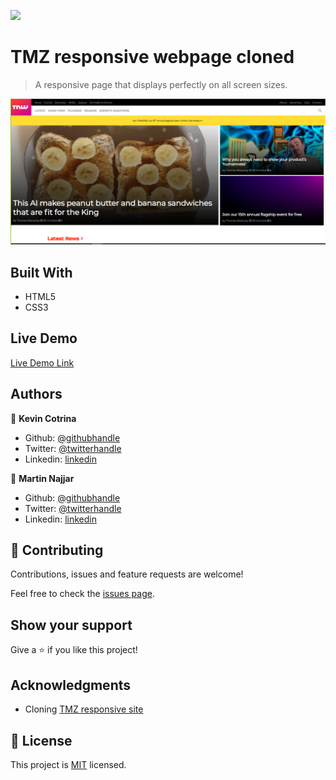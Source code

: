 ![](https://img.shields.io/badge/Microverse-blueviolet)

# TMZ responsive webpage cloned

> A responsive page that displays perfectly on all screen sizes.

![screenshot](./images&svgs/app_screenshot.png)

## Built With

- HTML5
- CSS3

## Live Demo

[Live Demo Link](https://kcotrinam.github.io/TMZ-reponsive-Web/)

## Authors

👤 **Kevin Cotrina**

- Github: [@githubhandle](https://github.com/kcotrinam)
- Twitter: [@twitterhandle](https://twitter.com/KevinCot12)
- Linkedin: [linkedin](https://www.linkedin.com/in/kevin-cotrina-6208b7149/)

👤 **Martin Najjar**

- Github: [@githubhandle](https://github.com/martinnajjar12)
- Twitter: [@twitterhandle](https://twitter.com/martin_najjar)
- Linkedin: [linkedin](https://www.linkedin.com/in/martin-najjar-174948198/)

## 🤝 Contributing

Contributions, issues and feature requests are welcome!

Feel free to check the [issues page](https://github.com/kcotrinam92/TMZ-reponsive-Web/issues).

## Show your support

Give a ⭐️ if you like this project!

## Acknowledgments

- Cloning [TMZ responsive site](https://thenextweb.com/)

## 📝 License

This project is [MIT](./LICENSE) licensed.
